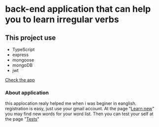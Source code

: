 # back-end application that can help you to learn irregular verbs


## This project use
- TypeScript
- express
- mongoose
- mongoDB
- jwt


[Check the app](https://pages.github.com/](https://irregular-verbs-front-trp-web.vercel.app/))

### About application 
this applocation realy helped me when i was beginer in eanglish.
registration is easy, just use your gmail account. 
At the page "[Learn new](https://pages.github.com/](https://irregular-verbs-front-trp-web.vercel.app/learn-new))" you may find new words for your word list. 
Then you can test your self at the page "[Tests](https://pages.github.com/](https://irregular-verbs-front-trp-web.vercel.app/tests))"

